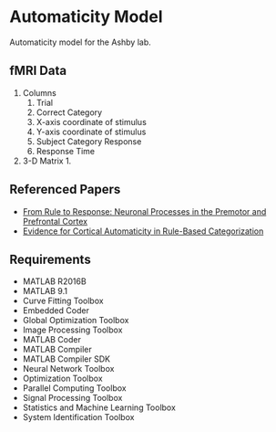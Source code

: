 # Automaticity Model
Automaticity model for the Ashby lab.

## fMRI Data
1. Columns
    1. Trial
    2. Correct Category
    3. X-axis coordinate of stimulus
    4. Y-axis coordinate of stimulus
    5. Subject Category Response
    6. Response Time
2. 3-D Matrix
    1. 

## Referenced Papers
* [From Rule to Response: Neuronal Processes in the Premotor and Prefrontal Cortex](https://ekmillerlab.mit.edu/wp-content/uploads/2013/03/Wallis-Miller-JNP-2003.pdf)
* [Evidence for Cortical Automaticity in Rule-Based Categorization](https://labs.psych.ucsb.edu/ashby/gregory/reprints/HelieRoederAshby2010.pdf)

## Requirements
* MATLAB R2016B
* MATLAB 9.1
* Curve Fitting Toolbox
* Embedded Coder
* Global Optimization Toolbox
* Image Processing Toolbox
* MATLAB Coder
* MATLAB Compiler
* MATLAB Compiler SDK
* Neural Network Toolbox
* Optimization Toolbox
* Parallel Computing Toolbox
* Signal Processing Toolbox
* Statistics and Machine Learning Toolbox
* System Identification Toolbox
